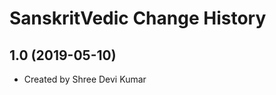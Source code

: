 SanskritVedic Change History
====================

1.0 (2019-05-10)
----------------
* Created by Shree Devi Kumar
